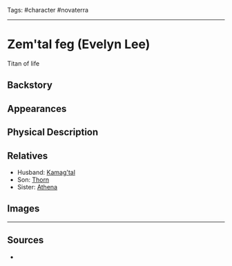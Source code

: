 Tags: #character #novaterra 

---
# Zem'tal feg (Evelyn Lee)

Titan of life

## Backstory

## Appearances

## Physical Description

## Relatives

- Husband: [Kamag'tal](Kamag'tal.md)
- Son: [Thorn](Thorn.md)
- Sister: [Athena](Athena.md)

## Images

---
## Sources
- 